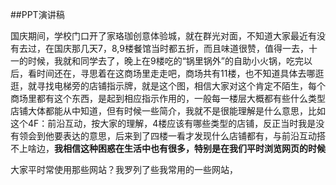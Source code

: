 ##PPT演讲稿

  国庆期间，学校门口开了家珞珈创意体验城，就在群光对面，不知道大家最近有没有去过，在国庆那几天7，8,9楼餐馆当时都五折，而且味道很赞，值得一去，十一的时候，我就和同学去了，晚上在9楼吃的“锅里锅外”的自助小火锅，吃完以后，看时间还在，寻思着在这商场里走走吧，商场共有11楼，也不知道具体去哪逛逛，就寻找电梯旁的店铺指示牌，就是这个图，相信大家对这个肯定不陌生，每个商场里都有这个东西，是起到相应指示作用的，一般每一楼层大概都有些什么类型店铺大体都能从中知道，但有时候一些简介，我就不是很能理解是什么意思，比如这个4F：前沿互动，按大家的理解，4楼应该有哪些类型的店铺，反正当时我是没有领会到他要表达的意思，后来到了四楼一看才发现什么店铺都有，与前沿互动搭不上啥边，**我相信这种困惑在生活中也有很多，特别是在我们平时浏览网页的时候**
  
大家平时常使用那些网站？我罗列了些我常用的一些网站，